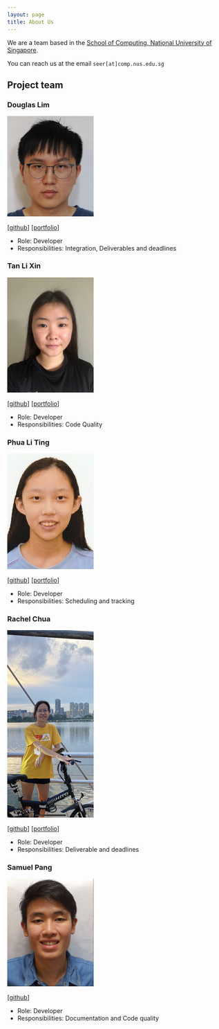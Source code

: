 ```yaml
---
layout: page
title: About Us
---
```


We are a team based in the [School of Computing, National University of Singapore](http://www.comp.nus.edu.sg).

You can reach us at the email `seer[at]comp.nus.edu.sg`

## Project team

### Douglas Lim

<img src="images/dlimyy.png" width="200px">

[[github](https://github.com/dlimyy)]
[[portfolio](team/dlimyy.md)]

* Role: Developer
* Responsibilities: Integration, Deliverables and deadlines

### Tan Li Xin

<img src="images/tlx02.png" width="200px">


[[github](http://github.com/tlx02)] 
[[portfolio](team/tlx02.md)]


* Role: Developer
* Responsibilities: Code Quality

### Phua Li Ting

<img src="images/phualiting.png" width="200px">

[[github](http://github.com/phualiting)]
[[portfolio](team/phualiting.md)]

* Role: Developer
* Responsibilities: Scheduling and tracking

### Rachel Chua

<img src="images/rachelchua.png" width="200px">

[[github](http://github.com/RachelChua)]
[[portfolio](team/rachelchua.md)]

* Role: Developer
* Responsibilities: Deliverable and deadlines

### Samuel Pang

<img src="images/sampy147.png" width="200px">

[[github](http://github.com/Sampy147)]

* Role: Developer
* Responsibilities: Documentation and Code quality
